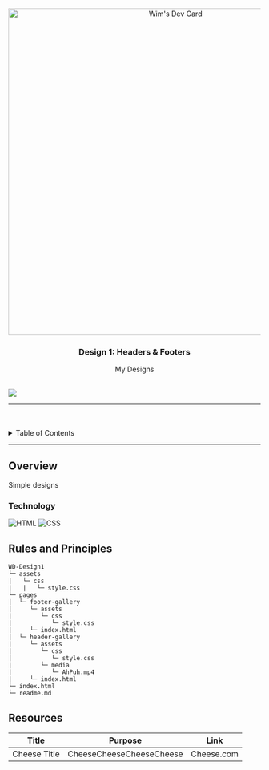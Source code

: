 <a name="readme-top"/>

<br/>
<br />

<div align="center">
<a href="https://app.daily.dev/gibblenibble"><img src="https://api.daily.dev/devcards/v2/mKMYGKMhZ0JA9QE1zj7I0.png?type=wide&r=y8t" width="652" alt="Wim's Dev Card"/></a>

<!-- TODO: Change Title to the name of the title of your Project -->
  <h3 align="center">Design 1: Headers & Footers</h3>
</div>
<!-- TODO: Make a short description -->
<div align="center">
  My Designs
</div>

<br />

<!-- TODO: Change the zyx-0314 into your github username  -->
<!-- TODO: Change the WD-Template-Project into the same name of your folder -->
![](https://visit-counter.vercel.app/counter.png?page=Gibble-Nibble/WD-Template-Project)

---

<br />
<br />

<!-- TODO: If you want to add more layers for your readme -->
<details>
  <summary>Table of Contents</summary>
  <ol>
    <li>
      <a href="#overview">Overview</a>
      <ol>
        <li>
          <a href="#technology">Technology</a>
        </li>
      </ol>
    </li>
    <li>
      <a href="#rules-and-principles">Rules and Principles</a>
    </li>
    <li>
      <a href="#resources">Resources</a>
    </li>
  </ol>
</details>

---

## Overview

<!-- TODO: To be changed -->
Simple designs



### Technology
<!-- TODO: List of Technology Used -->
![HTML](https://img.shields.io/badge/HTML-E34F26?style=for-the-badge&logo=html5&logoColor=white)
![CSS](https://img.shields.io/badge/CSS-1572B6?style=for-the-badge&logo=css3&logoColor=white)

## Rules and Principles
```
WD-Design1
└─ assets
|   └─ css
|   |   └─ style.css
└─ pages
|  └─ footer-gallery
|     └─ assets
|        └─ css
|           └─ style.css
|     └─ index.html         
|  └─ header-gallery
|     └─ assets
|        └─ css
|           └─ style.css
|        └─ media
|           └─ AhPuh.mp4 
|     └─ index.html
└─ index.html
└─ readme.md
```

## Resources

<!-- TODO: Add References -->
| Title | Purpose | Link |
|-|-|-|
| Cheese Title | CheeseCheeseCheeseCheese | Cheese.com |
